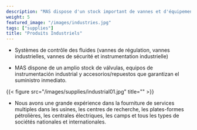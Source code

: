 ```yaml
---
description: "MAS dispose d'un stock important de vannes et d'équipements d'instrumentation industriels"
weight: 5
featured_image: "/images/industries.jpg"
tags: ["supplies"]
title: "Produits Industriels"
---
```


- Systèmes de contrôle des fluides (vannes de régulation, vannes industrielles, vannes de sécurité et instrumentation industrielle)

- MAS dispone de un amplio stock de válvulas, equipos de instrumentación industrial y accesorios/repuestos que garantizan el suministro inmediato.

{{< figure src="/images/supplies/industrial01.jpg" title="" >}}

- Nous avons une grande expérience dans la fourniture de services multiples dans les usines, les centres de recherche, les plates-formes pétrolières, les centrales électriques, les camps et tous les types de sociétés nationales et internationales.
